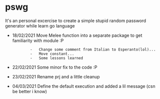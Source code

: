 # pswg 

It's an personal excercise to create a simple stupid random password generator while learn go language

-   18/02/2021  Move Melee function into a separate package to get familiarity with module :P
  
                -   Change some comment from Italian to Esperanto(lol)...
                -   Move constant...
                -   Some lessons learned
  
-   22/02/2021  Some minor fix to the code :P
-   23/02/2021  Rename prj and a little cleanup
-   04/03/2021  Define the default execution and added a lil message (csn be better i know)
